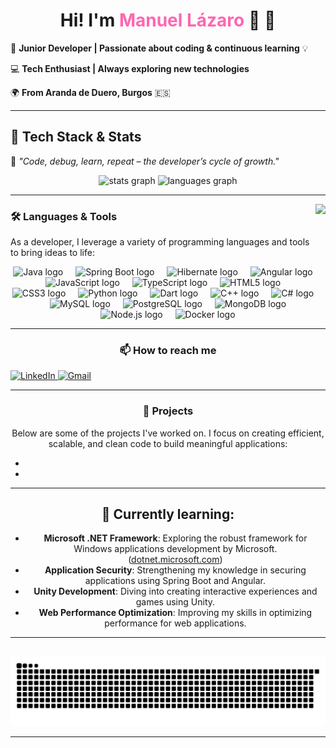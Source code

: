 <h1 align="center">
  Hi! I'm <span style="color:#ff66b2;">Manuel Lázaro</span> 🚀 <span role="img" aria-label="waving-hand">👋</span>
</h1>


🎯 **Junior Developer | Passionate about coding & continuous learning** 💡  

💻 **Tech Enthusiast | Always exploring new technologies**  

🌍 **From Aranda de Duero, Burgos** 🇪🇸  

---

## 🚀 Tech Stack & Stats

📌 *"Code, debug, learn, repeat – the developer’s cycle of growth."*

<div align="center">
  <img src="https://github-readme-stats.vercel.app/api?username=ManuLazaro&hide_title=false&hide_rank=false&show_icons=true&include_all_commits=true&count_private=true&disable_animations=false&theme=radical&locale=en&hide_border=false" height="150" alt="stats graph" />
  <img src="https://github-readme-stats.vercel.app/api/top-langs?username=ManuLazaro&locale=en&hide_title=false&layout=compact&card_width=320&langs_count=8&theme=radical&hide_border=false" height="150" alt="languages graph" />
</div>

---

<img align="right" height="150" src="https://media.giphy.com/media/qgQUggAC3Pfv687qPC/giphy.gif"  />

### 🛠️ Languages & Tools

As a developer, I leverage a variety of programming languages and tools to bring ideas to life:

<div align="center">
  <img src="https://cdn.jsdelivr.net/gh/devicons/devicon/icons/java/java-original.svg" height="50" alt="Java logo" />
  <img width="12" />
  <img src="https://cdn.jsdelivr.net/gh/devicons/devicon/icons/spring/spring-original.svg" height="50" alt="Spring Boot logo" />
  <img width="12" />
  <img src="https://cdn.jsdelivr.net/gh/devicons/devicon/icons/hibernate/hibernate-original.svg" height="50" alt="Hibernate logo" />
  <img width="12" />
  <img src="https://cdn.jsdelivr.net/gh/devicons/devicon/icons/angularjs/angularjs-original.svg" height="50" alt="Angular logo" />
  <img width="12" />
  <img src="https://cdn.jsdelivr.net/gh/devicons/devicon/icons/javascript/javascript-original.svg" height="50" alt="JavaScript logo" />
  <img width="12" />
  <img src="https://cdn.jsdelivr.net/gh/devicons/devicon/icons/typescript/typescript-original.svg" height="50" alt="TypeScript logo" />
  <img width="12" />
  <img src="https://cdn.jsdelivr.net/gh/devicons/devicon/icons/html5/html5-original.svg" height="50" alt="HTML5 logo" />
  <img width="12" />
  <img src="https://cdn.jsdelivr.net/gh/devicons/devicon/icons/css3/css3-original.svg" height="50" alt="CSS3 logo" />
  <img width="12" />
  <img src="https://cdn.jsdelivr.net/gh/devicons/devicon/icons/python/python-original.svg" height="50" alt="Python logo" />
  <img width="12" />
  <img src="https://cdn.jsdelivr.net/gh/devicons/devicon/icons/dart/dart-original.svg" height="50" alt="Dart logo" />
  <img width="12" />
  <img src="https://cdn.jsdelivr.net/gh/devicons/devicon/icons/cplusplus/cplusplus-original.svg" height="50" alt="C++ logo" />
  <img width="12" />
  <img src="https://cdn.jsdelivr.net/gh/devicons/devicon/icons/csharp/csharp-original.svg" height="50" alt="C# logo" />
  <img width="12" />
  <img src="https://cdn.jsdelivr.net/gh/devicons/devicon/icons/mysql/mysql-original.svg" height="50" alt="MySQL logo" />
  <img width="12" />
  <img src="https://cdn.jsdelivr.net/gh/devicons/devicon/icons/postgresql/postgresql-original.svg" height="50" alt="PostgreSQL logo" />
  <img width="12" />
  <img src="https://cdn.jsdelivr.net/gh/devicons/devicon/icons/mongodb/mongodb-original.svg" height="50" alt="MongoDB logo" />
  <img width="12" />
  <img src="https://cdn.jsdelivr.net/gh/devicons/devicon/icons/nodejs/nodejs-original.svg" height="50" alt="Node.js logo" />
  <img width="12" />
  <img src="https://cdn.jsdelivr.net/gh/devicons/devicon/icons/docker/docker-original.svg" height="50" alt="Docker logo" />

---

### 📫 How to reach me

<div align="left">
  <a href="https://www.linkedin.com/in/manuel-l%C3%A1zaro-velasco-5501a6232/" target="_blank">
    <img src="https://img.shields.io/static/v1?message=LinkedIn&logo=linkedin&label=&color=0077B5&logoColor=white&labelColor=&style=for-the-badge" height="35" alt="LinkedIn" />
  </a>
  <a href="mailto:manulazaro2000@gmail.com">
    <img src="https://img.shields.io/static/v1?message=Gmail&logo=gmail&label=&color=D14836&logoColor=white&labelColor=&style=for-the-badge" height="35" alt="Gmail" />
  </a>
</div>


---

### 💼 Projects

Below are some of the projects I've worked on. I focus on creating efficient, scalable, and clean code to build meaningful applications:

- 
- 

---

## 🚀 Currently learning:

- **Microsoft .NET Framework**: Exploring the robust framework for Windows applications development by Microsoft. ([dotnet.microsoft.com](https://dotnet.microsoft.com/es-es/download/dotnet-framework?utm_source=chatgpt.com))
- **Application Security**: Strengthening my knowledge in securing applications using Spring Boot and Angular.
- **Unity Development**: Diving into creating interactive experiences and games using Unity.
- **Web Performance Optimization**: Improving my skills in optimizing performance for web applications.

---

<br clear="both">

<img src="https://raw.githubusercontent.com/manulazaro/manulazaro/output/snake.svg" alt="Snake animation" />

---
